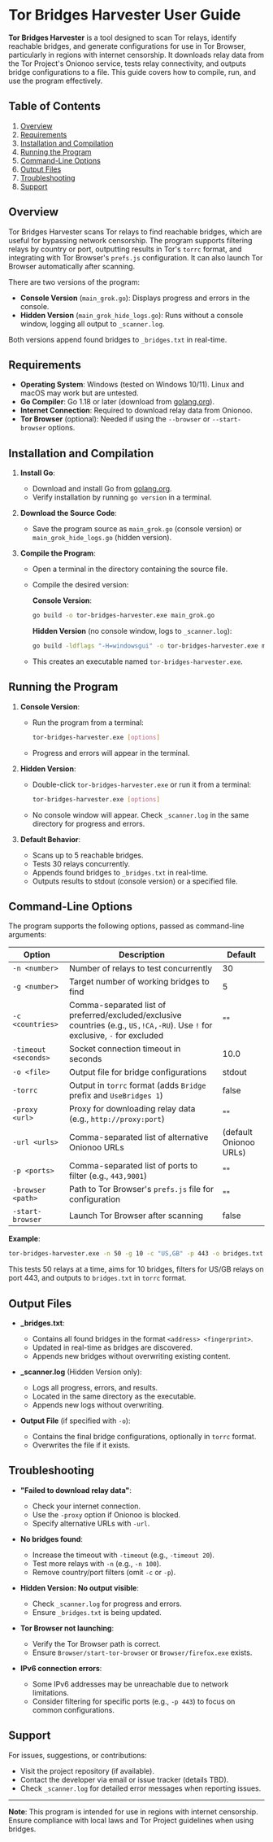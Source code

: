 # Tor Bridges Harvester User Guide

**Tor Bridges Harvester** is a tool designed to scan Tor relays, identify reachable bridges, and generate configurations for use in Tor Browser, particularly in regions with internet censorship. It downloads relay data from the Tor Project's Onionoo service, tests relay connectivity, and outputs bridge configurations to a file. This guide covers how to compile, run, and use the program effectively.

## Table of Contents
1. [Overview](#overview)
2. [Requirements](#requirements)
3. [Installation and Compilation](#installation-and-compilation)
4. [Running the Program](#running-the-program)
5. [Command-Line Options](#command-line-options)
6. [Output Files](#output-files)
7. [Troubleshooting](#troubleshooting)
8. [Support](#support)

## Overview
Tor Bridges Harvester scans Tor relays to find reachable bridges, which are useful for bypassing network censorship. The program supports filtering relays by country or port, outputting results in Tor's `torrc` format, and integrating with Tor Browser's `prefs.js` configuration. It can also launch Tor Browser automatically after scanning.

There are two versions of the program:
- **Console Version** (`main_grok.go`): Displays progress and errors in the console.
- **Hidden Version** (`main_grok_hide_logs.go`): Runs without a console window, logging all output to `_scanner.log`.

Both versions append found bridges to `_bridges.txt` in real-time.

## Requirements
- **Operating System**: Windows (tested on Windows 10/11). Linux and macOS may work but are untested.
- **Go Compiler**: Go 1.18 or later (download from [golang.org](https://golang.org/dl/)).
- **Internet Connection**: Required to download relay data from Onionoo.
- **Tor Browser** (optional): Needed if using the `--browser` or `--start-browser` options.

## Installation and Compilation

1. **Install Go**:
   - Download and install Go from [golang.org](https://golang.org/dl/).
   - Verify installation by running `go version` in a terminal.

2. **Download the Source Code**:
   - Save the program source as `main_grok.go` (console version) or `main_grok_hide_logs.go` (hidden version).

3. **Compile the Program**:
   - Open a terminal in the directory containing the source file.
   - Compile the desired version:

     **Console Version**:
     ```bash
     go build -o tor-bridges-harvester.exe main_grok.go
     ```

     **Hidden Version** (no console window, logs to `_scanner.log`):
     ```bash
     go build -ldflags "-H=windowsgui" -o tor-bridges-harvester.exe main_grok_hide_logs.go
     ```

   - This creates an executable named `tor-bridges-harvester.exe`.

## Running the Program

1. **Console Version**:
   - Run the program from a terminal:
     ```bash
     tor-bridges-harvester.exe [options]
     ```
   - Progress and errors will appear in the terminal.

2. **Hidden Version**:
   - Double-click `tor-bridges-harvester.exe` or run it from a terminal:
     ```bash
     tor-bridges-harvester.exe [options]
     ```
   - No console window will appear. Check `_scanner.log` in the same directory for progress and errors.

3. **Default Behavior**:
   - Scans up to 5 reachable bridges.
   - Tests 30 relays concurrently.
   - Appends found bridges to `_bridges.txt` in real-time.
   - Outputs results to stdout (console version) or a specified file.

## Command-Line Options
The program supports the following options, passed as command-line arguments:

| Option | Description | Default |
|--------|-------------|---------|
| `-n <number>` | Number of relays to test concurrently | 30 |
| `-g <number>` | Target number of working bridges to find | 5 |
| `-c <countries>` | Comma-separated list of preferred/excluded/exclusive countries (e.g., `US,!CA,-RU`). Use `!` for exclusive, `-` for excluded | "" |
| `-timeout <seconds>` | Socket connection timeout in seconds | 10.0 |
| `-o <file>` | Output file for bridge configurations | stdout |
| `-torrc` | Output in `torrc` format (adds `Bridge` prefix and `UseBridges 1`) | false |
| `-proxy <url>` | Proxy for downloading relay data (e.g., `http://proxy:port`) | "" |
| `-url <urls>` | Comma-separated list of alternative Onionoo URLs | (default Onionoo URLs) |
| `-p <ports>` | Comma-separated list of ports to filter (e.g., `443,9001`) | "" |
| `-browser <path>` | Path to Tor Browser's `prefs.js` file for configuration | "" |
| `-start-browser` | Launch Tor Browser after scanning | false |

**Example**:
```bash
tor-bridges-harvester.exe -n 50 -g 10 -c "US,GB" -p 443 -o bridges.txt -torrc
```
This tests 50 relays at a time, aims for 10 bridges, filters for US/GB relays on port 443, and outputs to `bridges.txt` in `torrc` format.

## Output Files
- **_bridges.txt**:
  - Contains all found bridges in the format `<address> <fingerprint>`.
  - Updated in real-time as bridges are discovered.
  - Appends new bridges without overwriting existing content.

- **_scanner.log** (Hidden Version only):
  - Logs all progress, errors, and results.
  - Located in the same directory as the executable.
  - Appends new logs without overwriting.

- **Output File** (if specified with `-o`):
  - Contains the final bridge configurations, optionally in `torrc` format.
  - Overwrites the file if it exists.

## Troubleshooting
- **"Failed to download relay data"**:
  - Check your internet connection.
  - Use the `-proxy` option if Onionoo is blocked.
  - Specify alternative URLs with `-url`.

- **No bridges found**:
  - Increase the timeout with `-timeout` (e.g., `-timeout 20`).
  - Test more relays with `-n` (e.g., `-n 100`).
  - Remove country/port filters (omit `-c` or `-p`).

- **Hidden Version: No output visible**:
  - Check `_scanner.log` for progress and errors.
  - Ensure `_bridges.txt` is being updated.

- **Tor Browser not launching**:
  - Verify the Tor Browser path is correct.
  - Ensure `Browser/start-tor-browser` or `Browser/firefox.exe` exists.

- **IPv6 connection errors**:
  - Some IPv6 addresses may be unreachable due to network limitations.
  - Consider filtering for specific ports (e.g., `-p 443`) to focus on common configurations.

## Support
For issues, suggestions, or contributions:
- Visit the project repository (if available).
- Contact the developer via email or issue tracker (details TBD).
- Check `_scanner.log` for detailed error messages when reporting issues.

---

**Note**: This program is intended for use in regions with internet censorship. Ensure compliance with local laws and Tor Project guidelines when using bridges.
